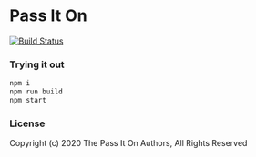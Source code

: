 # Pass It On

[![Build Status](https://ghdrone.garykim.dev/api/badges/ldjam-aaa/pass-it-on/status.svg)](https://ghdrone.garykim.dev/ldjam-aaa/pass-it-on)

### Trying it out

```bash
npm i
npm run build
npm start
```

### License

Copyright (c) 2020 The Pass It On Authors, All Rights Reserved
